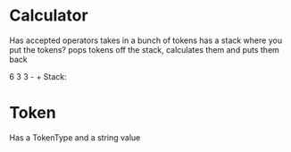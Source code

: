 # Calculator
Has accepted operators
takes in a bunch of tokens
has a stack where you put the tokens?
pops tokens off the stack, calculates them and puts them back

6 3 3 - +
Stack: 

# Token
Has a TokenType and a string value
